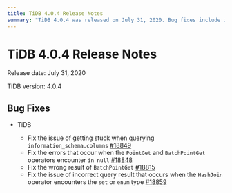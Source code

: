 ```yaml
---
title: TiDB 4.0.4 Release Notes
summary: "TiDB 4.0.4 was released on July 31, 2020. Bug fixes include issues with querying `information_schema.columns`, errors with `PointGet` and `BatchPointGet` operators, wrong results with `BatchPointGet`, and incorrect query results with the `HashJoin` operator encountering `set` or `enum` type."
---
```


# TiDB 4.0.4 Release Notes

Release date: July 31, 2020

TiDB version: 4.0.4

## Bug Fixes

+ TiDB

    - Fix the issue of getting stuck when querying `information_schema.columns` [#18849](https://github.com/pingcap/tidb/pull/18849)
    - Fix the errors that occur when the `PointGet` and `BatchPointGet` operators encounter `in null` [#18848](https://github.com/pingcap/tidb/pull/18848)
    - Fix the wrong result of `BatchPointGet` [#18815](https://github.com/pingcap/tidb/pull/18815)
    - Fix the issue of incorrect query result that occurs when the `HashJoin` operator encounters the `set` or `enum` type [#18859](https://github.com/pingcap/tidb/pull/18859)
